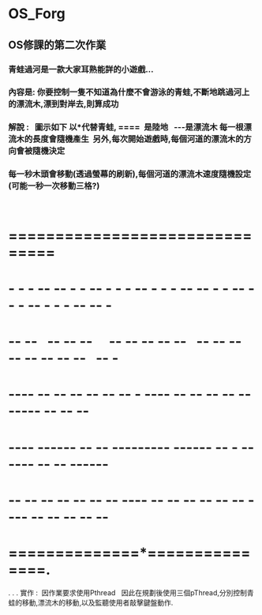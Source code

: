 # OS_Forg
## OS修課的第二次作業

### 青蛙過河是一款大家耳熟能詳的小遊戲...
### 內容是: 你要控制一隻不知道為什麼不會游泳的青蛙,不斷地跳過河上的漂流木,漂到對岸去,則算成功
### 解說 :   圖示如下 以*代替青蛙, ====  是陸地    ---是漂流木 每一根漂流木的長度會隨機產生  另外,每次開始遊戲時,每個河道的漂流木的方向會被隨機決定
### 每一秒木頭會移動(透過螢幕的刷新),每個河道的漂流木速度隨機設定 (可能一秒一次移動三格?)
          
# ===============================
#   - - - --    -- - - -- - - - -- - - - --    -- - - -- - - - -- - - - --    -- -
#      -- --    -- -- --      -- -- -- -- --    -- -- --      -- -- -- -- --    -- -
#         ----    -- -- --    -- -- --  - ----    -- -- --    -- -- -----    -- -- -- 
#         ----    ------    -- -- ---------    ------    -- -    ------    -- -- ------   
#         -- --    -- -- --    -- -- ---- --    -- -- --    -- -- ---- --    -- -- --    -- 
# ==============*===============.
.
.
.
實作 :  因作業要求使用Pthread   
因此在規劃後使用三個pThread,分別控制青蛙的移動,漂流木的移動,以及監聽使用者敲擊鍵盤動作.

